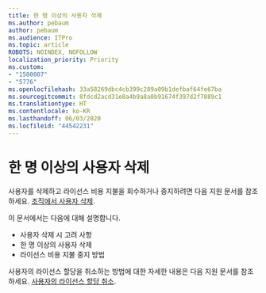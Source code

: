 ```yaml
---
title: 한 명 이상의 사용자 삭제
ms.author: pebaum
author: pebaum
ms.audience: ITPro
ms.topic: article
ROBOTS: NOINDEX, NOFOLLOW
localization_priority: Priority
ms.custom:
- "1500007"
- "5776"
ms.openlocfilehash: 33a58269dbc4cb399c289a09b1defbaf64fe67ba
ms.sourcegitcommit: 8fdcd2acd31e8a4b9a8a0b91674f397d2f7889c1
ms.translationtype: HT
ms.contentlocale: ko-KR
ms.lasthandoff: 06/03/2020
ms.locfileid: "44542231"
---
```

# <a name="delete-one-or-more-users"></a>한 명 이상의 사용자 삭제

사용자를 삭제하고 라이선스 비용 지불을 회수하거나 중지하려면 다음 지원 문서를 참조하세요. [조직에서 사용자 삭제](https://docs.microsoft.com/microsoft-365/admin/add-users/delete-a-user?view=o365-worldwide).

이 문서에서는 다음에 대해 설명합니다.

- 사용자 삭제 시 고려 사항
- 한 명 이상의 사용자 삭제
- 라이선스 비용 지불 중지 방법

사용자의 라이선스 할당을 취소하는 방법에 대한 자세한 내용은 다음 지원 문서를 참조하세요. [사용자의 라이선스 할당 취소](https://docs.microsoft.com/microsoft-365/admin/manage/remove-licenses-from-users?view=o365-worldwide).